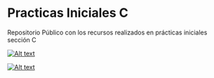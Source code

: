 # Practicas Iniciales C
Repositorio Público con los recursos realizados en prácticas iniciales sección C



[![Alt text](https://img.youtube.com/vi/nFPbJEIi_3o/0.jpg)](https://www.youtube.com/watch?v=nFPbJEIi_3o)

[![Alt text](https://img.youtube.com/vi/nFPbJEIi_3o/0.jpg)](https://www.youtube.com/watch?v=pEJFvWqpsf0)

